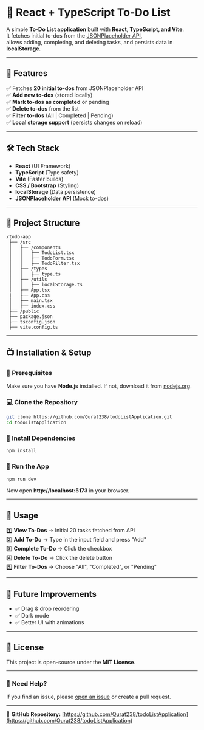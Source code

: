 # 📝 React + TypeScript To-Do List

A simple **To-Do List application** built with **React, TypeScript, and Vite**.  
It fetches initial to-dos from the [JSONPlaceholder API](https://jsonplaceholder.typicode.com/todos),  
allows adding, completing, and deleting tasks, and persists data in **localStorage**.

---

## 🚀 Features

✅ Fetches **20 initial to-dos** from JSONPlaceholder API  
✅ **Add new to-dos** (stored locally)  
✅ **Mark to-dos as completed** or pending  
✅ **Delete to-dos** from the list  
✅ **Filter to-dos** (All | Completed | Pending)  
✅ **Local storage support** (persists changes on reload)  

---

## 🛠️ Tech Stack

- **React** (UI Framework)
- **TypeScript** (Type safety)
- **Vite** (Faster builds)
- **CSS / Bootstrap** (Styling)
- **localStorage** (Data persistence)
- **JSONPlaceholder API** (Mock to-dos)

---

## 📂 Project Structure

```
/todo-app
 ├── /src
 │   ├── /components
 │   │   ├── TodoList.tsx
 │   │   ├── TodoForm.tsx
 │   │   ├── TodoFilter.tsx
 │   ├── /types
 │   │   ├── type.ts
 │   ├── /utils
 │   │   ├── localStorage.ts
 │   ├── App.tsx
 |   ├── App.css
 │   ├── main.tsx
 │   ├── index.css
 ├── /public
 ├── package.json
 ├── tsconfig.json
 ├── vite.config.ts
```

---

## 📺 Installation & Setup

### 🔧 Prerequisites
Make sure you have **Node.js** installed. If not, download it from [nodejs.org](https://nodejs.org/).

### 💻 Clone the Repository
```sh
git clone https://github.com/Qurat238/todoListApplication.git
cd todoListApplication
```

### 📌 Install Dependencies
```sh
npm install
```

### 🚀 Run the App
```sh
npm run dev
```
Now open **http://localhost:5173** in your browser.

---

## 📌 Usage

1️⃣ **View To-Dos** → Initial 20 tasks fetched from API  
2️⃣ **Add To-Do** → Type in the input field and press "Add"  
3️⃣ **Complete To-Do** → Click the checkbox  
4️⃣ **Delete To-Do** → Click the delete button  
5️⃣ **Filter To-Dos** → Choose "All", "Completed", or "Pending"

---

## 🎯 Future Improvements

- ✅ Drag & drop reordering  
- ✅ Dark mode  
- ✅ Better UI with animations  

---

## 📝 License
This project is open-source under the **MIT License**.

---

### 💬 **Need Help?**
If you find an issue, please [open an issue](https://github.com/Qurat238/todoListApplication/issues) or create a pull request.

---

🔗 **GitHub Repository:** [https://github.com/Qurat238/todoListApplication](https://github.com/Qurat238/todoListApplication)

